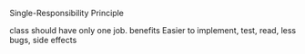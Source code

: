 Single-Responsibility Principle

class should have only one job.
benefits
Easier to implement, test, read, less bugs, side effects